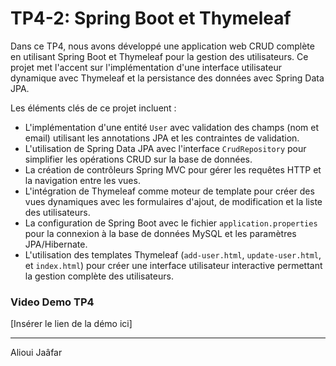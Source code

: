 # TP4-2: Spring Boot et Thymeleaf
Dans ce TP4, nous avons développé une application web CRUD complète en utilisant Spring Boot et Thymeleaf pour la gestion des utilisateurs. Ce projet met l'accent sur l'implémentation d'une interface utilisateur dynamique avec Thymeleaf et la persistance des données avec Spring Data JPA.

Les éléments clés de ce projet incluent :
- L'implémentation d'une entité `User` avec validation des champs (nom et email) utilisant les annotations JPA et les contraintes de validation.
- L'utilisation de Spring Data JPA avec l'interface `CrudRepository` pour simplifier les opérations CRUD sur la base de données.
- La création de contrôleurs Spring MVC pour gérer les requêtes HTTP et la navigation entre les vues.
- L'intégration de Thymeleaf comme moteur de template pour créer des vues dynamiques avec les formulaires d'ajout, de modification et la liste des utilisateurs.
- La configuration de Spring Boot avec le fichier `application.properties` pour la connexion à la base de données MySQL et les paramètres JPA/Hibernate.
- L'utilisation des templates Thymeleaf (`add-user.html`, `update-user.html`, et `index.html`) pour créer une interface utilisateur interactive permettant la gestion complète des utilisateurs.

### Video Demo TP4
[Insérer le lien de la démo ici]

---
Alioui Jaâfar
